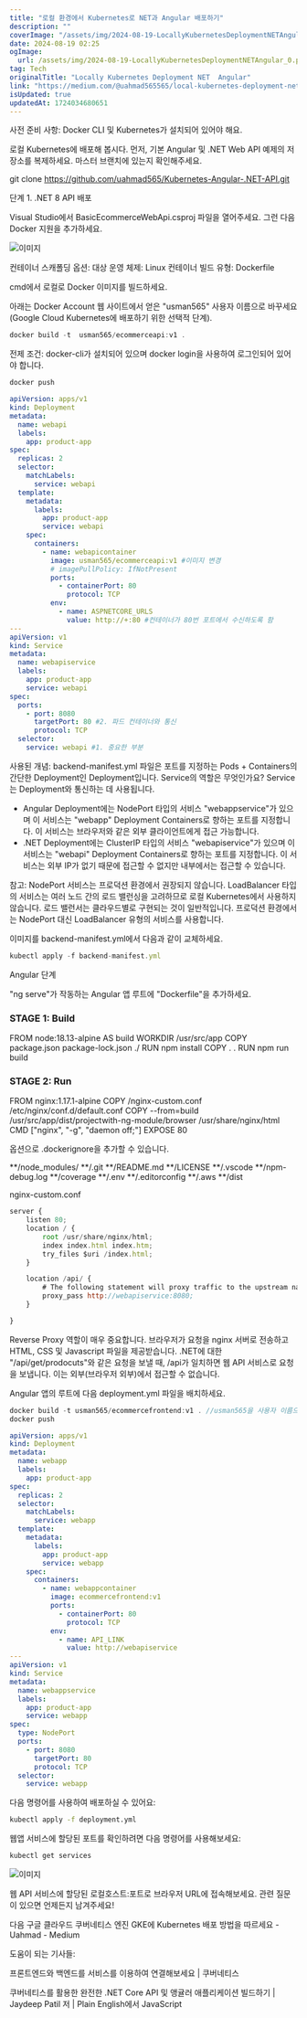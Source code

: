 ```yaml
---
title: "로컬 환경에서 Kubernetes로 NET과 Angular 배포하기"
description: ""
coverImage: "/assets/img/2024-08-19-LocallyKubernetesDeploymentNETAngular_0.png"
date: 2024-08-19 02:25
ogImage:
  url: /assets/img/2024-08-19-LocallyKubernetesDeploymentNETAngular_0.png
tag: Tech
originalTitle: "Locally Kubernetes Deployment NET  Angular"
link: "https://medium.com/@uahmad565565/local-kubernetes-deployment-net-angular-b8ef35e06d8f"
isUpdated: true
updatedAt: 1724034680651
---
```


사전 준비 사항: Docker CLI 및 Kubernetes가 설치되어 있어야 해요.

로컬 Kubernetes에 배포해 봅시다. 먼저, 기본 Angular 및 .NET Web API 예제의 저장소를 복제하세요. 마스터 브랜치에 있는지 확인해주세요.

git clone https://github.com/uahmad565/Kubernetes-Angular-.NET-API.git

단계 1. .NET 8 API 배포

<div class="content-ad"></div>

Visual Studio에서 BasicEcommerceWebApi.csproj 파일을 열어주세요. 그런 다음 Docker 지원을 추가하세요.

![이미지](/assets/img/2024-08-19-LocallyKubernetesDeploymentNETAngular_0.png)

컨테이너 스캐폴딩 옵션:
대상 운영 체제: Linux
컨테이너 빌드 유형: Dockerfile

cmd에서 로컬로 Docker 이미지를 빌드하세요.

<div class="content-ad"></div>

아래는 Docker Account 웹 사이트에서 얻은 "usman565" 사용자 이름으로 바꾸세요 (Google Cloud Kubernetes에 배포하기 위한 선택적 단계).

```js
docker build -t  usman565/ecommerceapi:v1 .
```

전제 조건: docker-cli가 설치되어 있으며 docker login을 사용하여 로그인되어 있어야 합니다.

```js
docker push
```

<div class="content-ad"></div>

```yaml
apiVersion: apps/v1
kind: Deployment
metadata:
  name: webapi
  labels:
    app: product-app
spec:
  replicas: 2
  selector:
    matchLabels:
      service: webapi
  template:
    metadata:
      labels:
        app: product-app
        service: webapi
    spec:
      containers:
        - name: webapicontainer
          image: usman565/ecommerceapi:v1 #이미지 변경
          # imagePullPolicy: IfNotPresent
          ports:
            - containerPort: 80
              protocol: TCP
          env:
            - name: ASPNETCORE_URLS
              value: http://+:80 #컨테이너가 80번 포트에서 수신하도록 함
---
apiVersion: v1
kind: Service
metadata:
  name: webapiservice
  labels:
    app: product-app
    service: webapi
spec:
  ports:
    - port: 8080
      targetPort: 80 #2. 파드 컨테이너와 통신
      protocol: TCP
  selector:
    service: webapi #1. 중요한 부분
```

사용된 개념: backend-manifest.yml 파일은 포트를 지정하는 Pods + Containers의 간단한 Deployment인 Deployment입니다. Service의 역할은 무엇인가요? Service는 Deployment와 통신하는 데 사용됩니다.

- Angular Deployment에는 NodePort 타입의 서비스 "webappservice"가 있으며 이 서비스는 "webapp" Deployment Containers로 향하는 포트를 지정합니다. 이 서비스는 브라우저와 같은 외부 클라이언트에게 접근 가능합니다.
- .NET Deployment에는 ClusterIP 타입의 서비스 "webapiservice"가 있으며 이 서비스는 "webapi" Deployment Containers로 향하는 포트를 지정합니다. 이 서비스는 외부 IP가 없기 때문에 접근할 수 없지만 내부에서는 접근할 수 있습니다.

참고: NodePort 서비스는 프로덕션 환경에서 권장되지 않습니다. LoadBalancer 타입의 서비스는 여러 노드 간의 로드 밸런싱을 고려하므로 로컬 Kubernetes에서 사용하지 않습니다. 로드 밸런서는 클라우드별로 구현되는 것이 일반적입니다. 프로덕션 환경에서는 NodePort 대신 LoadBalancer 유형의 서비스를 사용합니다.

<div class="content-ad"></div>

이미지를 backend-manifest.yml에서 다음과 같이 교체하세요.

```js
kubectl apply -f backend-manifest.yml
```

Angular 단계

"ng serve"가 작동하는 Angular 앱 루트에 "Dockerfile"을 추가하세요.

<div class="content-ad"></div>

### STAGE 1: Build

FROM node:18.13-alpine AS build
WORKDIR /usr/src/app
COPY package.json package-lock.json ./
RUN npm install
COPY . .
RUN npm run build

### STAGE 2: Run

FROM nginx:1.17.1-alpine
COPY /nginx-custom.conf /etc/nginx/conf.d/default.conf
COPY --from=build /usr/src/app/dist/projectwith-ng-module/browser /usr/share/nginx/html
CMD ["nginx", "-g", "daemon off;"]
EXPOSE 80

옵션으로 .dockerignore을 추가할 수 있습니다.

**/node_modules/
**/.git
**/README.md
**/LICENSE
**/.vscode
**/npm-debug.log
**/coverage
**/.env
**/.editorconfig
**/.aws
\*\*/dist

nginx-custom.conf

<div class="content-ad"></div>

```js
server {
    listen 80;
    location / {
        root /usr/share/nginx/html;
        index index.html index.htm;
        try_files $uri /index.html;
    }

    location /api/ {
        # The following statement will proxy traffic to the upstream named Backend
        proxy_pass http://webapiservice:8080;
    }

}
```

Reverse Proxy 역할이 매우 중요합니다. 브라우저가 요청을 nginx 서버로 전송하고 HTML, CSS 및 Javascript 파일을 제공받습니다. .NET에 대한 "/api/get/prodocuts"와 같은 요청을 보낼 때, /api가 일치하면 웹 API 서비스로 요청을 보냅니다. 이는 외부(브라우저 외부)에서 접근할 수 없습니다.

Angular 앱의 루트에 다음 deployment.yml 파일을 배치하세요.

```js
docker build -t usman565/ecommercefrontend:v1 . //usman565을 사용자 이름으로 바꿔주세요
docker push
```

<div class="content-ad"></div>

```yaml
apiVersion: apps/v1
kind: Deployment
metadata:
  name: webapp
  labels:
    app: product-app
spec:
  replicas: 2
  selector:
    matchLabels:
      service: webapp
  template:
    metadata:
      labels:
        app: product-app
        service: webapp
    spec:
      containers:
        - name: webappcontainer
          image: ecommercefrontend:v1
          ports:
            - containerPort: 80
              protocol: TCP
          env:
            - name: API_LINK
              value: http://webapiservice
---
apiVersion: v1
kind: Service
metadata:
  name: webappservice
  labels:
    app: product-app
    service: webapp
spec:
  type: NodePort
  ports:
    - port: 8080
      targetPort: 80
      protocol: TCP
  selector:
    service: webapp
```

다음 명령어를 사용하여 배포하실 수 있어요:

```bash
kubectl apply -f deployment.yml
```

웹앱 서비스에 할당된 포트를 확인하려면 다음 명령어를 사용해보세요:

```bash
kubectl get services
```

<div class="content-ad"></div>

![이미지](/assets/img/2024-08-19-LocallyKubernetesDeploymentNETAngular_1.png)

웹 API 서비스에 할당된 로컬호스트:포트로 브라우저 URL에 접속해보세요. 관련 질문이 있으면 언제든지 남겨주세요!

다음 구글 클라우드 쿠버네티스 엔진 GKE에 Kubernetes 배포 방법을 따르세요 - Uahmad - Medium

도움이 되는 기사들:

<div class="content-ad"></div>

프론트엔드와 백엔드를 서비스를 이용하여 연결해보세요 | 쿠버네티스

쿠버네티스를 활용한 완전한 .NET Core API 및 앵귤러 애플리케이션 빌드하기 | Jaydeep Patil 저 | Plain English에서 JavaScript
